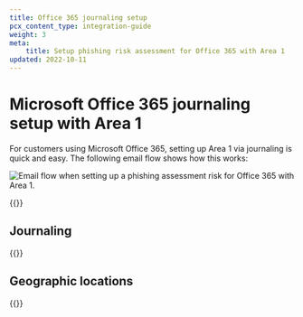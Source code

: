 ```yaml
---
title: Office 365 journaling setup
pcx_content_type: integration-guide
weight: 3
meta:
    title: Setup phishing risk assessment for Office 365 with Area 1
updated: 2022-10-11
---
```


# Microsoft Office 365 journaling setup with Area 1

For customers using Microsoft Office 365, setting up Area 1 via journaling is quick and easy. The following email flow shows how this works:

![Email flow when setting up a phishing assessment risk for Office 365 with Area 1.](/images/email-security/deployment/api-setup/journaling/office365-journaling-flow.png)

{{<render file="deployment/_o365-gcc.md">}}

## Journaling

{{<render file="deployment/_journaling-connector.md">}}

## Geographic locations

{{<render file="deployment/_bcc-table-geographic-locations.md">}}